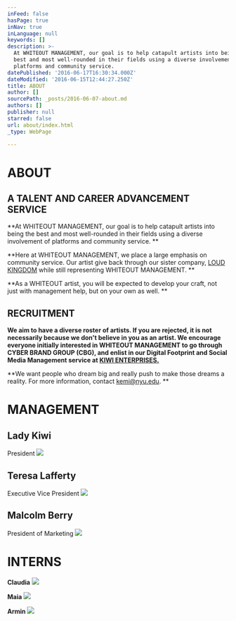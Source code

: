 ```yaml
---
inFeed: false
hasPage: true
inNav: true
inLanguage: null
keywords: []
description: >-
  At WHITEOUT MANAGEMENT, our goal is to help catapult artists into being the
  best and most well-rounded in their fields using a diverse involvement of
  platforms and community service. 
datePublished: '2016-06-17T16:30:34.000Z'
dateModified: '2016-06-15T12:44:27.250Z'
title: ABOUT
author: []
sourcePath: _posts/2016-06-07-about.md
authors: []
publisher: null
starred: false
url: about/index.html
_type: WebPage

---
```

# ABOUT

## A TALENT AND CAREER ADVANCEMENT SERVICE

**At WHITEOUT MANAGEMENT, our goal is to help catapult artists into being the best and most well-rounded in their fields using a diverse involvement of platforms and community service. **

**Here at WHITEOUT MANAGEMENT, we place a large emphasis on community service. Our artist give back through our sister company, [LOUD KINGDOM][0] while still representing WHITEOUT MANAGEMENT. **

**As a WHITEOUT artist, you will be expected to develop your craft, not just with management help, but on your own as well. **

## RECRUITMENT 

**We aim to have a diverse roster of artists. If you are rejected, it is not necessarily because we don't believe in you as an artist. We encourage everyone initially interested in WHITEOUT MANAGEMENT to go through CYBER BRAND GROUP (CBG), and enlist in our Digital Footprint and Social Media Management service at [KIWI ENTERPRISES. ][1]**

**We want people who dream big and really push to make those dreams a reality. For more information, contact kemi@nyu.edu. **

# MANAGEMENT

## Lady Kiwi

President
![](https://the-grid-user-content.s3-us-west-2.amazonaws.com/519090ba-980e-476a-8649-7678ef1eb043.jpg)

## Teresa Lafferty

Executive Vice President
![](https://the-grid-user-content.s3-us-west-2.amazonaws.com/28d84999-5036-481e-8e83-901231fd32d0.jpg)

## Malcolm Berry

President of Marketing
![](https://the-grid-user-content.s3-us-west-2.amazonaws.com/2a1ecb85-bcb9-4dc5-8972-cabcb346ef4c.jpg)

# INTERNS

**Claudia**
![](https://the-grid-user-content.s3-us-west-2.amazonaws.com/0e3bba6e-000d-4b12-9933-3c3277484f00.jpg)

**Maia**
![](https://the-grid-user-content.s3-us-west-2.amazonaws.com/f3f85d60-957f-4016-8691-7b79af676352.jpg)

**Armin**
![](https://the-grid-user-content.s3-us-west-2.amazonaws.com/60be9e4f-3f1e-44b7-97bf-0ac3920ee544.jpg)

[0]: https://thegrid.ai/loud-kingdom/
[1]: https://thegrid.ai/ladykiwi/kiwi-enterprises/